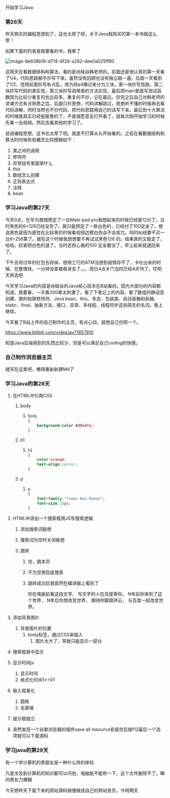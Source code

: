 开始学习Java

### 第26天

昨天购买的编程思想到了，这也太厚了吧，关于Java我购买的第一本书就这么厚！

如果下面的列表是我要看的书，我晕了

![image-8e638b19-d714-4f28-a282-dee0a025ff80](C:\Users\babshr\Downloads\image-8e638b19-d714-4f28-a282-dee0a025ff80.jpg)

这两天在看数据结构和算法，看的是尚硅谷韩老师的。前面还是很认真的第一天看了1/4，代码思路都手抄写下来，虽然没有回顾也没有独立敲一遍。后面一天看到了1/2，觉得前面抄写有点乱，改为将a4横过来分为三块，第一块抄写思路，第二块抄写代码的类实现，第三块抄写调用类的方法实现，最后把main里面写测试函数因为比较少重复的也比较多。重复的不抄，记在最后。抄完之后自己对韩老师的讲课方式有点熟悉之后，后面只抄思想，代码讲解跳过，思想听不懂的时候再去看代码讲解，同时当然也不抄代码，把代码思路用自己的话写下来。最后到十大算法的时候我其实已经挺疲惫的了，不是很愿意去打开看了。就每次刚开始学习的时候先看一会视频。然后去看其他的学习了。

说说编程思想，这书也太厚了吧。我是不打算从头开始看的。之前在看数据结构和算法的时候有些概念比较模糊如下：

1. 类之间的调用
2. 修饰符
3. 异常括号里面填什么
4. this
5. 数组怎么创建
6. 正则表达式
7. 注释
8. bean

### 学习Java的第27天

今天0点，在华为商城预定了一台Mate pad pro我想起来的时候已经是12分了，当时黑色的6+128已经没货了。我只能预定了一款白色的，已经付了100定金了。想选黑色是因为感觉在比较黑的时候看视频边框白色会不会突兀。同时纠结要不买一台8+256算了。就在这个时候我想想要不再试试黑色128 的。结果真的又能定了，哈哈，赶紧把白色的退了。当时还担心我的100 定金要没了，早上起来就退回来了。

下午去将过年的红包去存掉，想用工行的ATM没想到疫情存不了，卡吐出来的时候，在整理钱，一分钟没拿被吞进去了。。。周日4点关门当时已经4点18了。哎明天再去吧

今天学习Java的内容是尚硅谷的Java核心技术在B站看的。因为大部分的内容都知道，跳着看，一天看300章太刺激了。看了下笔记上的内容，看了数组的静动态创建、类的权限修饰符、Java bean、this、多态、包装类、自动装箱和拆箱、static、final、抽象方法、接口、异常、多线程、线程同步这些陌生的名词，晚上继续。

今天看了B站上传的自己制作的主页，有点心动，就想自己仿照一个。

https://www.bilibili.com/video/av71857810

知道Java后端用到的东西比较少，但是可以满足自己coding的快感。

### 自己制作浏览器主页

就写在这里吧，懒得重新新建Md了

### 学习Java的第28天

1. 在HTML中引用CSS

   1. body

      1. ```css
         body
         {
             background-color:#d0e4fe;
         }
         ```

   2. h1

      1. ```css
         h1
         {
             color:orange;
             text-align:center;
         }
         ```

   3. p

      1. ```css
         p
         {
             font-family:"Times New Roman";
             font-size:20px;
         }
         ```

2. HTML中添加一个搜索框用JS写搜索逻辑

   1. 添加搜索词联想

   2. 搜索词为空时关闭联想

   3. 跳转

      1. 空，跳本页

      2. 不为空用百度搜索

      3. 跳转成功后我竟然在编译器上看到了

         你在电脑前看这段文字， 写文字的人在百度等你。 N年前你来到了这个世界， N年后你想改变世界。 期待你脚踏祥云， 与百度一起改变世界。

3. 添加背景图片

   1. 背景图片的位置
      1. body标签，通过CSS来插入
         1. 图片太大了，导致只能显示一部分

4. 搜索框居中显示

5. 显示时间js

   1. 显示时间
   2. 格式化时间1>>01

6. 输入框美化

   1. 圆角
   2. 毛玻璃

7. 提示框独立

8. 突然发现一个谷歌浏览器的插件save all resource安装完后按f12最后一个选项就可以下载源码

### 学习java的第29天

有一个学计算机的男朋友是一种什么样的体验

凡是涉及到计算机的知识都可以问他，电脑能不能修一下，这个文件删除不了。瞬间男友力爆棚

今天把昨天下载下来的网站源码搞懂做成自己的网站首页，今明两天
